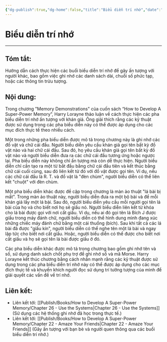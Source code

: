 ```yaml
---
{"dg-publish":true,"dg-home":false,"title":"Biểu diễn trí nhớ","date":"2024-08-31","tags":["#books","#memory","#How_to_Develop_A_Super_Power_Memory"],"Chương":"Chương25","dg-path":"Books/How to Develop A Super-Power Memory/Chapter 25 - Memory Demonstrations.md","permalink":"/books/how-to-develop-a-super-power-memory/chapter-25-memory-demonstrations/","dgPassFrontmatter":true,"noteIcon":"","updated":"2025-01-31T00:23:25.682+07:00"}
---
```


# Biểu diễn trí nhớ
---
## Tóm tắt:
Hướng dẫn cách thực hiện các buổi biểu diễn trí nhớ để gây ấn tượng với người khác, bao gồm việc ghi nhớ các danh sách dài, chuỗi số phức tạp, hoặc các thông tin trừu tượng.

## Nội dung:
Trong chương "Memory Demonstrations" của cuốn sách “How to Develop A Super-Power Memory”, Harry Lorayne thảo luận về cách thực hiện các pha biểu diễn trí nhớ ấn tượng với khán giả. Ông giải thích rằng các kỹ thuật được sử dụng trong các pha biểu diễn này có thể được áp dụng cho các mục đích thực tế theo nhiều cách.

Một trong những pha biểu diễn được mô tả trong chương này là ghi nhớ các đồ vật và chữ cái đầu. Người biểu diễn yêu cầu khán giả gọi tên bất kỳ đồ vật nào và hai chữ cái đầu. Sau đó, họ yêu cầu khán giả gọi tên bất kỳ đồ vật nào và người biểu diễn đưa ra các chữ cái đầu tương ứng hoặc ngược lại. Pha biểu diễn này không chỉ ấn tượng mà còn dễ thực hiện. Người biểu diễn chỉ cần tạo ra một từ bắt đầu bằng chữ cái đầu tiên và kết thúc bằng chữ cái cuối cùng, sau đó liên kết từ đó với đồ vật được gọi tên. Ví dụ, nếu các chữ cái đầu là R. T. và đồ vật là "đèn chùm", người biểu diễn có thể liên kết "chuột" với đèn chùm.

Một pha biểu diễn khác được đề cập trong chương là màn ảo thuật "lá bài bị mất". Trong màn ảo thuật này, người biểu diễn đưa ra một bộ bài và để mỗi khán giả lấy một lá bài. Sau đó, người biểu diễn yêu cầu mỗi người gọi tên lá bài của họ và cho biết nơi họ sẽ giấu nó. Người biểu diễn liên kết từ khóa cho lá bài được gọi với nơi cất giấu. Ví dụ, nếu ai đó gọi tên lá Bích J được giấu trong máy đánh chữ, người biểu diễn có thể hình dung mình đang xúc những chiếc máy đánh chữ bằng một cái thuổng (bích). Sau khi tất cả các lá bài đã được "giấu kín", người biểu diễn có thể nghe tên một lá bài và ngay lập tức cho biết nơi cất giấu. Hoặc, người biểu diễn có thể được cho biết nơi cất giấu và họ sẽ gọi tên lá bài được giấu ở đó.

Các pha biểu diễn khác được mô tả trong chương bao gồm ghi nhớ tên và số, sử dụng danh sách chốt phụ trợ để ghi nhớ số và mã Morse. Harry Lorayne kết thúc chương bằng cách nhấn mạnh rằng các kỹ thuật được sử dụng trong các pha biểu diễn trí nhớ này có thể được áp dụng cho các mục đích thực tế và khuyến khích người đọc sử dụng trí tưởng tượng của mình để giải quyết các vấn đề về trí nhớ.

## **Liên kết**:
- Liên kết tới: [[Publish/Books/How to Develop A Super-Power Memory/Chapter 26 - Use the Systems\|Chapter 26 - Use the Systems]] (Sử dụng các hệ thống ghi nhớ đã học trong thực tế.)
- Liên kết tới: [[Publish/Books/How to Develop A Super-Power Memory/Chapter 22 - Amaze Your Friends\|Chapter 22 - Amaze Your Friends]] (Gây ấn tượng với bạn bè và người quen thông qua các buổi biểu diễn trí nhớ.)